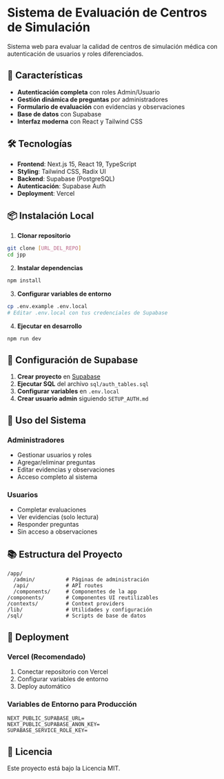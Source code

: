# Sistema de Evaluación de Centros de Simulación

Sistema web para evaluar la calidad de centros de simulación médica con autenticación de usuarios y roles diferenciados.

## 🚀 Características

- **Autenticación completa** con roles Admin/Usuario
- **Gestión dinámica de preguntas** por administradores
- **Formulario de evaluación** con evidencias y observaciones
- **Base de datos** con Supabase
- **Interfaz moderna** con React y Tailwind CSS

## 🛠️ Tecnologías

- **Frontend**: Next.js 15, React 19, TypeScript
- **Styling**: Tailwind CSS, Radix UI
- **Backend**: Supabase (PostgreSQL)
- **Autenticación**: Supabase Auth
- **Deployment**: Vercel

## 📦 Instalación Local

1. **Clonar repositorio**

```bash
git clone [URL_DEL_REPO]
cd jpp
```

2. **Instalar dependencias**

```bash
npm install
```

3. **Configurar variables de entorno**

```bash
cp .env.example .env.local
# Editar .env.local con tus credenciales de Supabase
```

4. **Ejecutar en desarrollo**

```bash
npm run dev
```

## 🔧 Configuración de Supabase

1. **Crear proyecto** en [Supabase](https://supabase.com)
2. **Ejecutar SQL** del archivo `sql/auth_tables.sql`
3. **Configurar variables** en `.env.local`
4. **Crear usuario admin** siguiendo `SETUP_AUTH.md`

## 🎯 Uso del Sistema

### Administradores

- Gestionar usuarios y roles
- Agregar/eliminar preguntas
- Editar evidencias y observaciones
- Acceso completo al sistema

### Usuarios

- Completar evaluaciones
- Ver evidencias (solo lectura)
- Responder preguntas
- Sin acceso a observaciones

## 📚 Estructura del Proyecto

```
/app/
  /admin/          # Páginas de administración
  /api/            # API routes
  /components/     # Componentes de la app
/components/       # Componentes UI reutilizables
/contexts/         # Context providers
/lib/              # Utilidades y configuración
/sql/              # Scripts de base de datos
```

## 🚀 Deployment

### Vercel (Recomendado)

1. Conectar repositorio con Vercel
2. Configurar variables de entorno
3. Deploy automático

### Variables de Entorno para Producción

```
NEXT_PUBLIC_SUPABASE_URL=
NEXT_PUBLIC_SUPABASE_ANON_KEY=
SUPABASE_SERVICE_ROLE_KEY=
```

## 📄 Licencia

Este proyecto está bajo la Licencia MIT.
